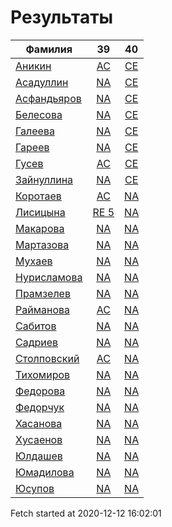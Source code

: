 # Результаты
Фамилия | 39| 40
---|:---:|:---:
[Аникин](Аникин/README.md)  | [AC](Аникин/39.md) | [CE](Аникин/40.md)
[Асадуллин](Асадуллин/README.md)  | [NA](Асадуллин/39.md) | [CE](Асадуллин/40.md)
[Асфандьяров](Асфандьяров/README.md)  | [NA](Асфандьяров/39.md) | [CE](Асфандьяров/40.md)
[Белесова](Белесова/README.md)  | [NA](Белесова/39.md) | [CE](Белесова/40.md)
[Галеева](Галеева/README.md)  | [NA](Галеева/39.md) | [CE](Галеева/40.md)
[Гареев](Гареев/README.md)  | [NA](Гареев/39.md) | [CE](Гареев/40.md)
[Гусев](Гусев/README.md)  | [AC](Гусев/39.md) | [CE](Гусев/40.md)
[Зайнуллина](Зайнуллина/README.md)  | [NA](Зайнуллина/39.md) | [CE](Зайнуллина/40.md)
[Коротаев](Коротаев/README.md)  | [AC](Коротаев/39.md) | [NA](Коротаев/40.md)
[Лисицына](Лисицына/README.md)  | [RE 5](Лисицына/39.md) | [NA](Лисицына/40.md)
[Макарова](Макарова/README.md)  | [NA](Макарова/39.md) | [NA](Макарова/40.md)
[Мартазова](Мартазова/README.md)  | [NA](Мартазова/39.md) | [NA](Мартазова/40.md)
[Мухаев](Мухаев/README.md)  | [NA](Мухаев/39.md) | [NA](Мухаев/40.md)
[Нурисламова](Нурисламова/README.md)  | [NA](Нурисламова/39.md) | [NA](Нурисламова/40.md)
[Прамзелев](Прамзелев/README.md)  | [NA](Прамзелев/39.md) | [NA](Прамзелев/40.md)
[Райманова](Райманова/README.md)  | [AC](Райманова/39.md) | [NA](Райманова/40.md)
[Сабитов](Сабитов/README.md)  | [NA](Сабитов/39.md) | [NA](Сабитов/40.md)
[Садриев](Садриев/README.md)  | [NA](Садриев/39.md) | [NA](Садриев/40.md)
[Столповский](Столповский/README.md)  | [AC](Столповский/39.md) | [NA](Столповский/40.md)
[Тихомиров](Тихомиров/README.md)  | [NA](Тихомиров/39.md) | [NA](Тихомиров/40.md)
[Федорова](Федорова/README.md)  | [NA](Федорова/39.md) | [NA](Федорова/40.md)
[Федорчук](Федорчук/README.md)  | [NA](Федорчук/39.md) | [NA](Федорчук/40.md)
[Хасанова](Хасанова/README.md)  | [NA](Хасанова/39.md) | [NA](Хасанова/40.md)
[Хусаенов](Хусаенов/README.md)  | [NA](Хусаенов/39.md) | [NA](Хусаенов/40.md)
[Юлдашев](Юлдашев/README.md)  | [NA](Юлдашев/39.md) | [NA](Юлдашев/40.md)
[Юмадилова](Юмадилова/README.md)  | [NA](Юмадилова/39.md) | [NA](Юмадилова/40.md)
[Юсупов](Юсупов/README.md)  | [NA](Юсупов/39.md) | [NA](Юсупов/40.md)

Fetch started at 2020-12-12 16:02:01
